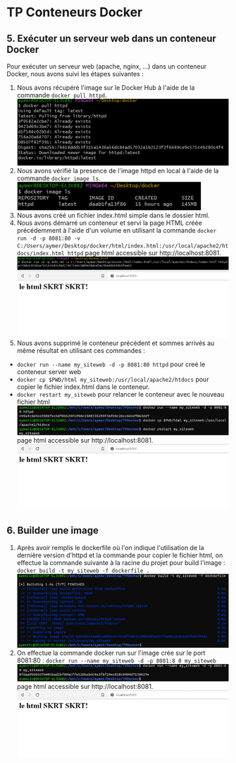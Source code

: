TP Conteneurs Docker
====================

5\. Exécuter un serveur web dans un conteneur Docker
----------------------------------------------------

Pour exécuter un serveur web (apache, nginx, ...) dans un conteneur Docker, nous avons suivi les étapes suivantes :

1.  Nous avons récupéré l'image sur le Docker Hub à l'aide de la commande `docker pull httpd`.
![Screenshot](ScreenShots/screenShotBash5A.png)
2.  Nous avons vérifié la presence de l'image httpd en local à l'aide de la commande `docker image ls`.
![Screenshot](ScreenShots/screenShotBash5B.png)
3.  Nous avons créé un fichier index.html simple dans le dossier html.
4.  Nous avons démarré un conteneur et servi la page HTML créée précédemment à l'aide d'un volume en utilisant la commande `docker run -d -p 8081:80 -v C:/Users/aymer/Desktop/docker/html/index.html:/usr/local/apache2/htdocs/index.html httpd` page html accessible sur http://localhost:8081.
![Screenshot](ScreenShots/screenShotBash5D.png)
![Screenshot](ScreenShots/screenShotBash5DD.png)
5.  Nous avons supprimé le conteneur précédent et sommes arrivés au même résultat en utilisant ces commandes :
- `docker run --name my_siteweb -d -p 8081:80 httpd` pour creé le conteneur server web
- `docker cp $PWD/html my_siteweb:/usr/local/apache2/htdocs` pour copier le fichier index.html dans le conteneur.
- `docker restart my_siteweb` pour relancer le conteneur avec le nouveau fichier html
![Screenshot](ScreenShots/screenShotBash5E.png)
page html accessible sur http://localhost:8081.
![Screenshot](ScreenShots/screenShotBash5DD.png)

6\. Builder une image
----------------------------------------------------
1. Après avoir remplis le dockerfile où l'on indique l'utilisation de la dernière version d'httpd et la commande pour copier le fichier html, on effectue la commande suivante à la racine du projet pour build l'image : `docker build -t my_siteweb -f dockerfile .`
![Screenshot](ScreenShots/screenShotBash6A.png)
2. On effectue la commande docker run sur l'image crée sur le port 8081:80 : `docker run --name my_siteweb -d -p 8081:8
0 my_siteweb`
![Screenshot](ScreenShots/screenShotBash6B.png)
page html accessible sur http://localhost:8081.
![Screenshot](ScreenShots/screenShotBash5DD.png)
